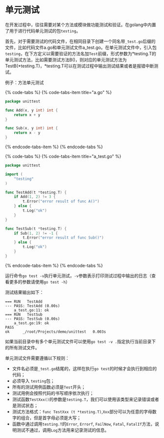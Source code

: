 # 单元测试

在开发过程中，往往需要对某个方法或模块做功能测试和验证。在golang中内置了用于进行代码单元测试的包`testing`。

首先，对于需要测试的代码文件，在相同目录下创建一个同名带`_test.go`后缀的文件，比如代码文件a.go和单元测试文件a\_test.go。在单元测试文件中，引入包`testing`，在下方定义以需要验证的方法名加`Test`前缀，形式参数为\*testing.T的单元测试方法，比如需要测试方法B\(\)，则对应的单元测试方法为TestB\(\*testing.T\)，\*testing.T可以在测试过程中输出测试结果或者是报错中断测试。

例子：方法单元测试

{% code-tabs %}
{% code-tabs-item title="a.go" %}
```go
package unittest

func Add(x, y int) int {
	return x + y
}

func Sub(x, y int) int {
	return x - y
}
```
{% endcode-tabs-item %}
{% endcode-tabs %}

{% code-tabs %}
{% code-tabs-item title="a\_test.go" %}
```go
package unittest

import (
	"testing"
)

func TestAdd(t *testing.T) {
	if Add(1, 2) != 3 {
		t.Error("error result of func A()")
	} else {
		t.Log("ok")
	}
}

func TestSub(t *testing.T) {
	if Sub(1, 2) != -1 {
		t.Error("error result of func Sub()")
	} else {
		t.Log("ok")
	}
}
```
{% endcode-tabs-item %}
{% endcode-tabs %}

运行命令`go test -v`执行单元测试，`-v`参数表示打印测试过程中输出的日志（查看更多的参数请使用`go test -h`）

测试结果输出如下：

```text
=== RUN   TestAdd
--- PASS: TestAdd (0.00s)
    a_test.go:11: ok
=== RUN   TestSub
--- PASS: TestSub (0.00s)
    a_test.go:19: ok
PASS
ok  	_/root/Projects/demo/unittest	0.003s
```

如果当前目录中有多个单元测试文件可以使用`go test -v .`指定执行当前目录下的所有测试文件。

单元测试文件需要遵循以下规则：

* 文件名必须是`_test.go`结尾的，这样在执行`go test`的时候才会执行到相应的代码；
* 必须导入 `testing`包；
* 所有的测试用例函数必须是`Test`开头；
* 测试用例会按照代码的书写顺序依次执行；
* 测试函数`TestXxx()`的参数是`testing.T`，我们可以使用该类型来记录错误或者是测试状态；
* 测试方法格式：`func TestXxx (t *testing.T)`,`Xxx`部分可以为任意的字母数字的组合，但是首字母必须是大写；
* 函数中通过调用`testing.T`的`Error`, `Errorf`, `FailNow`, `Fatal`, `FatalIf`方法，说明测试不通过，调用`Log`方法用来记录测试的信息。

